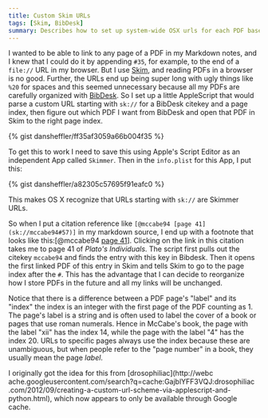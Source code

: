 ```yaml
---
title: Custom Skim URLs
tags: [Skim, BibDesk]
summary: Describes how to set up system-wide OSX urls for each PDF based on bibliographic info.
---
```


I wanted to be able to link to any page of a PDF in my Markdown
notes, and I knew that I could do it by appending `#35`, for
example, to the end of a `file://` URL in my browser.  But I use
[Skim][], and reading PDFs in a browser is no good.  Further, the
URLs end up being super long with ugly things like `%20` for spaces
and this seemed unnecessary because all my PDFs are carefully
organized with [BibDesk][].  So I set up a little AppleScript that
would parse a custom URL starting with `sk://` for a BibDesk
citekey and a page index, then figure out which PDF I want from
BibDesk and open that PDF in Skim to the right page index.

  [Skim]: http://skim-app.sourceforge.net
  [BibDesk]: http://bibdesk.sourceforge.net

{% gist dansheffler/ff35af3059a66b004f35 %}

To get this to work I need to save this using Apple's Script Editor
as an independent App called `Skimmer`. Then in the `info.plist`
for this App, I put this:

{% gist dansheffler/a82305c57695f91eafc0 %}

This makes OS X recognize that URLs starting with `sk://` are
Skimmer URLs.

So when I put a citation reference like `[@mccabe94 [page
41](sk://mccabe94#57)]` in my markdown source, I end up with a
footnote that looks like this:[@mccabe94 [page
41](sk://mccabe94#57)].  Clicking on the link in this citation
takes me to page 41 of *Plato's Individuals*.  The script first
pulls out the citekey `mccabe94` and finds the entry with this key
in Bibdesk.  Then it opens the first linked PDF of this entry in
Skim and tells Skim to go to the page index after the `#`.  This
has the advantage that I can decide to reorganize how I store PDFs
in the future and all my links will be unchanged.

Notice that there is a difference between a PDF page's "label" and
its "index" the index is an integer with the first page of the PDF
counting as 1. The page's label is a string and is often used to
label the cover of a book or pages that use roman numerals.  Hence
in McCabe's book, the page with the label "xii" has the index 14,
while the page with the label "4" has the index 20.  URLs to
specific pages always use the index because these are unambiguous,
but when people refer to the "page number" in a book, they usually
mean the page *label*.

I originally got the idea for this from  [drosophiliac](http://webc
ache.googleusercontent.com/search?q=cache:GajblYFF3VQJ:drosophiliac
.com/2012/09/creating-a-custom-url-scheme-via-applescript-and-
python.html), which now appears to only be available through Google
cache.

